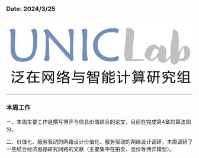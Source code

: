 ### Date: 2024/3/25

[![sample-image](./IMG_7998.png)](https://unic.xidian.edu.cn/ "西安电子科技大学泛在网络与智能计算研究组")

------------------------------------------------
### 本周工作

一、本周主要工作是撰写博弈与信息价值结合的论文，目前在完成第4章的算法部分。

二、价值化、服务驱动的网络设计价值化、服务驱动的网络设计调研，本周调研了一些结合经济思路研究网络的文献（主要集中在拍卖、竞价等博弈模型）。


